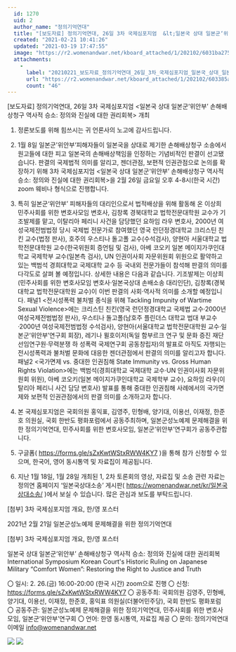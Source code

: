 ```yaml
---
  id: 1270
  uid: 2
  author_name: "정의기억연대"
  title: "[보도자료] 정의기억연대, 26일 3차 국제심포지엄  &lt;일본국 상대 일본군‘위안부’ 손해배상청구 역사적 승소: 정의와 진실에 대한 권리회복&gt; 개최"
  created: "2021-02-21 10:41:26"
  updated: "2021-03-19 17:47:55"
  image: "https://r2.womenandwar.net/kboard_attached/1/202102/6031ba275a1cb2074321.jpg"
  attachments: 
    - 
      label: "20210221_보도자료_정의기억연대_26일_3차_국제심포지엄_일본국_상대_일본군‘위안부_손해배상청구_역사적-승소-정의와-진실에-대한-권리회복-개최.hwp"
      url: "https://r2.womenandwar.net/kboard_attached/1/202102/603385a8f03856940697.hwp"
      count: "46"
---
```

\[보도자료\] 정의기억연대, 26일 3차 국제심포지엄 
<일본국 상대 일본군‘위안부’ 손해배상청구 역사적 승소: 정의와 진실에 대한 권리회복> 개최

1. 정론보도를 위해 힘쓰시는 귀 언론사의 노고에 감사드립니다.

2. 1월 8일 일본군'위안부‘피해자들이 일본국을 상대로 제기한 손해배상청구 소송에서 원고들에 대한 피고 일본국의 손해배상책임을 인정하는 기념비적인 판결이 선고됐습니다. 판결의 국제법적 의미를 알리고, 젠더관점, 보편적 인권관점으로 논의를 확장하기 위해 3차 국제심포지엄 <일본국 상대 일본군‘위안부’ 손해배상청구 역사적 승소: 정의와 진실에 대한 권리회복>을 2월 26일 금요일 오후 4-8시(한국 시간) zoom 웨비나 형식으로 진행합니다. 

3. 특히 일본군‘위안부’ 피해자들의 대리인으로서 법적배상을 위해 활동해 온 이상희 민주사회를 위한 변호사모임 변호사, 김창록 경북대학교 법학전문대학원 교수가 기조발제를 맡고, 이탈리아 페리니 사건을 담당했던 요하임 라우 변호사, 2000년 여성국제전범법정 당시 국제법 전문가로 참여했던 영국 런던정경대학교 크리스틴 친킨 교수(법정 판사), 호주의 우스티나 돌고폴 교수(수석검사), 양현아 서울대학교 법학전문대학원 교수(한국위원회 증언팀 및 검사), 아베 코오키 일본 메이지가쿠인대학교 국제학부 교수(일본측 검사), UN 인권이사회 자문위원회 위원으로 활약하고 있는 백범석 경희대학교 국제대학 교수 등 국내외 전문가들이 참석해 판결의 의미를 다각도로 살펴 볼 예정입니다. 상세한 내용은 다음과 같습니다.
기조발제는 이상희(민주사회를 위한 변호사모임 변호사·일본국상대 손배소송 대리인단), 김창록(경북대학교 법학전문대학원 교수)이 이번 판결의 사회·역사적 의미를 소개할 예정입니다. 패널1 <전시성폭력 불처벌 종식을 위해 Tackling Impunity of Wartime Sexual Violence>에는 크리스틴 친킨(영국 런던정경대학교 국제법 교수·2000년 여성국제전범법정 판사), 우스티나 돌고폴(남호주 플린더스 대학교 법대 부교수·2000년 여성국제전범법정 수석검사), 양현아(서울대학교 법학전문대학원 교수·일본군‘위안부’연구회 회장), 레기나 뮐호이저(독일 함부르크 연구 및 문화 증진 재단 선임연구원·무력분쟁 하 성폭력 국제연구회 공동창립자)의 발표로 아직도 자행되는 전시성폭력과 불처벌 문화에 대응한 젠더관점에서 판결의 의미를 알리고자 합니다. 패널2 <국가면제 vs. 중대한 인권침해 State Immunity vs. Gross Human Rights Violation>에는 백범석(경희대학교 국제대학 교수·UN 인권이사회 자문위원회 위원), 아베 코오키(일본 메이지가쿠인대학교 국제학부 교수), 요하임 라우(이탈리아 페리니 사건 담당 변호사) 발표를 통해 중대한 인권침해 사례에서의 국가면제와 보편적 인권관점에서의 판결 의미를 소개하고자 합니다. 

4. 본 국제심포지엄은 국회의원 홍익표, 김영주, 민형배, 양기대, 이용선, 이재정, 한준호 의원실, 국회 한반도 평화포럼에서 공동주최하며, 일본군성노예제 문제해결을 위한 정의기억연대, 민주사회를 위한 변호사모임, 일본군‘위안부’연구회가 공동주관합니다. 

5. 구글폼( https://forms.gle/sZxKwtWStxRWW4KY7 )을 통해 참가 신청할 수 있으며, 한국어, 영어 동시통역 및 자료집이 제공됩니다.

6. 지난 1월 18일, 1월 28일 개최된 1, 2차 토론회의 영상, 자료집 및 소송 관련 자료는 정의연 홈페이지 ‘일본국상대소송’ 게시판( https://womenandwar.net/kr/일본국상대소송/ )에서 보실 수 있습니다. 많은 관심과 보도를 부탁드립니다.

\[첨부\] 3차 국제심포지엄 개요, 한/영 포스터



2021년 2월 21일
일본군성노예제 문제해결을 위한 정의기억연대



\[첨부\] 3차 국제심포지엄 개요, 한/영 포스터

일본국 상대 일본군‘위안부’ 손해배상청구 역사적 승소: 정의와 진실에 대한 권리회복 
International Symposium Korean Court's Historic Ruling on Japanese Military “Comfort Women”: 
Restoring the Right to Justice and Truth 

〇 일시: 2. 26.(금) 16:00-20:00 (한국 시간) zoom으로 진행
〇 신청: https://forms.gle/sZxKwtWStxRWW4KY7
〇 공동주최: 국회의원 김영주, 민형배, 양기대, 이용선, 이재정, 한준호, 홍익표 의원실(더불어민주당), 국회 한반도 평화포럼
〇 공동주관: 일본군성노예제 문제해결을 위한 정의기억연대, 민주사회를 위한 변호사모임, 일본군‘위안부’연구회
〇 언어: 한영 동시통역, 자료집 제공
〇 문의: 정의기억연대 이메일 info@womenandwar.net 

![](https://r2.womenandwar.net/kboard_attached/1/202102/6031ba275a1cb2074321.jpg) ![](https://r2.womenandwar.net/kboard_attached/1/202102/6031ba2762d0d8634406.jpg)